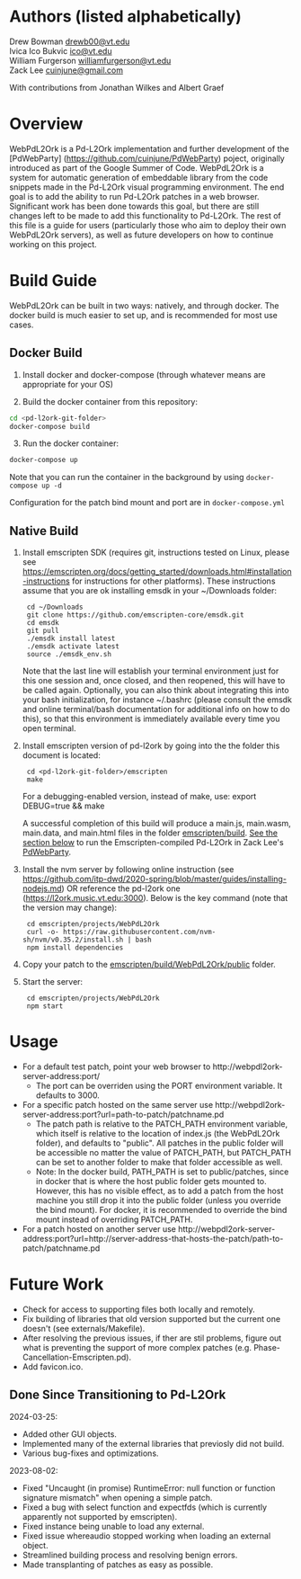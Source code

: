 # Authors (listed alphabetically)
Drew Bowman <drewb00@vt.edu>  
Ivica Ico Bukvic <ico@vt.edu>  
William Furgerson <williamfurgerson@vt.edu>  
Zack Lee <cuinjune@gmail.com>  

With contributions from Jonathan Wilkes and Albert Graef

# Overview
WebPdL2Ork is a Pd-L2Ork implementation and further development of the [PdWebParty] (https://github.com/cuinjune/PdWebParty) poject, originally introduced as part of the Google Summer of Code. WebPdL2Ork is a system for automatic generation of embeddable library from the code snippets made in the Pd-L2Ork visual programming environment. The end goal is to add the ability to run Pd-L2Ork patches in a web browser. Significant work has been done towards this goal, but there are still changes left to be made to add this functionality to Pd-L2Ork. The rest of this file is a guide for users (particularly those who aim to deploy their own WebPdL2Ork servers), as well as future developers on how to continue working on this project.

# Build Guide

WebPdL2Ork can be built in two ways: natively, and through docker. The docker build is much easier to set up, and is recommended for most use cases.

## Docker Build

1. Install docker and docker-compose (through whatever means are appropriate for your OS)

2. Build the docker container from this repository:

```bash
cd <pd-l2ork-git-folder>
docker-compose build
```

3. Run the docker container:

```bash
docker-compose up
```

Note that you can run the container in the background by using `docker-compose up -d`

Configuration for the patch bind mount and port are in `docker-compose.yml`


## Native Build

1. Install emscripten SDK (requires git, instructions tested on Linux, please see https://emscripten.org/docs/getting_started/downloads.html#installation-instructions for instructions for other platforms). These instructions assume that you are ok installing emsdk in your ~/Downloads folder:

		cd ~/Downloads
		git clone https://github.com/emscripten-core/emsdk.git
		cd emsdk
		git pull
		./emsdk install latest
		./emsdk activate latest
		source ./emsdk_env.sh

	Note that the last line will establish your terminal environment just for this one session and, once closed, and then reopened, this will have to be called again. Optionally, you can also think about integrating this into your bash initialization, for instance ~/.bashrc (please consult the emsdk and online terminal/bash documentation for additional info on how to do this), so that this environment is immediately available every time you open terminal.

2. Install emscripten version of pd-l2ork by going into the the folder this document is located:

		cd <pd-l2ork-git-folder>/emscripten
		make

	For a debugging-enabled version, instead of make, use:
		export DEBUG=true && make

	A successful completion of this build will produce a main.js, main.wasm, main.data, and main.html files in the folder [emscripten/build](./build). [See the section below](#How-To-Run-In-PdWebParty) to run the Emscripten-compiled Pd-L2Ork in Zack Lee's [PdWebParty](https://github.com/cuinjune/PdWebParty).

3. Install the nvm server by following online instruction (see https://github.com/itp-dwd/2020-spring/blob/master/guides/installing-nodejs.md) OR reference the pd-l2ork one (https://l2ork.music.vt.edu:3000). Below is the key command (note that the version may change):

		cd emscripten/projects/WebPdL2Ork
		curl -o- https://raw.githubusercontent.com/nvm-sh/nvm/v0.35.2/install.sh | bash
		npm install dependencies

4. Copy your patch to the [emscripten/build/WebPdL2Ork/public](./build/WebPdL2Ork/public) folder.

5. Start the server:

		cd emscripten/projects/WebPdL2Ork
		npm start

# Usage

- For a default test patch, point your web browser to http://webpdl2ork-server-address:port/
	- The port can be overriden using the PORT environment variable. It defaults to 3000.
- For a specific patch hosted on the same server use http://webpdl2ork-server-address:port?url=path-to-patch/patchname.pd 
	- The patch path is relative to the PATCH_PATH environment variable, which itself is relative to the location of index.js (the WebPdL2Ork folder), and defaults to "public". All patches in the public folder will be accessible no matter the value of PATCH_PATH, but PATCH_PATH can be set to another folder to make that folder accessible as well. 
	- Note: In the docker build, PATH_PATH is set to public/patches, since in docker that is where the host public folder gets mounted to. However, this has no visible effect, as to add a patch from the host machine you still drop it into the public folder (unless you override the bind mount). For docker, it is recommended to override the bind mount instead of overriding PATCH_PATH.
- For a patch hosted on another server use http://webpdl2ork-server-address:port?url=http://server-address-that-hosts-the-patch/path-to-patch/patchname.pd 

# Future Work

- Check for access to supporting files both locally and remotely.
- Fix building of libraries that old version supported but the current one doesn't (see externals/Makefile).
- After resolving the previous issues, if ther are stil problems, figure out what is preventing the support of more complex patches (e.g. Phase-Cancellation-Emscripten.pd).
- Add favicon.ico.

## Done Since Transitioning to Pd-L2Ork
2024-03-25:
- Added other GUI objects.
- Implemented many of the external libraries that previosly did not build.
- Various bug-fixes and optimizations.

2023-08-02:
- Fixed "Uncaught (in promise) RuntimeError: null function or function signature mismatch" when opening a simple patch.
- Fixed a bug with select function and expectfds (which is currently apparently not supported by emscripten).
- Fixed instance being unable to load any external.
- Fixed issue whereaudio stopped working when loading an external object.
- Streamlined building process and resolving benign errors.
- Made transplanting of patches as easy as possible.